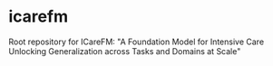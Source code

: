 # icarefm
Root repository for ICareFM: "A Foundation Model for Intensive Care Unlocking Generalization across Tasks and Domains at Scale"
